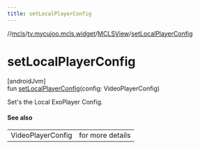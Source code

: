 ```yaml
---
title: setLocalPlayerConfig
---
```

//[mcls](../../../index.html)/[tv.mycujoo.mcls.widget](../index.html)/[MCLSView](index.html)/[setLocalPlayerConfig](set-local-player-config.html)



# setLocalPlayerConfig



[androidJvm]\
fun [setLocalPlayerConfig](set-local-player-config.html)(config: VideoPlayerConfig)



Set's the Local ExoPlayer Config.



#### See also


| | |
|---|---|
| VideoPlayerConfig | for more details |



